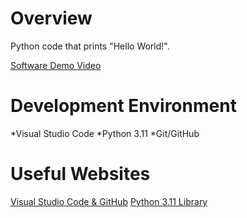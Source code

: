 # Overview
Python code that prints "Hello World!". 

[Software Demo Video](https://1drv.ms/v/s!Ag4u5Pl-zi6RrKkju17amc61pzqI1A?e=Ub25M8)

# Development Environment
*Visual Studio Code 
*Python 3.11
*Git/GitHub

# Useful Websites
[Visual Studio Code & GitHub](https://code.visualstudio.com/docs/sourcecontrol/github) 
[Python 3.11 Library](https://docs.python.org/3.11/library/index.html)
